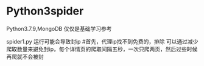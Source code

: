 # Python3spider
Python3.7.9,MongoDB
仅仅是基础学习参考

spider1.py 运行可能会导致封ip
#首先，代理ip找不到免费的，排除
可以通过减少爬取数量来避免封ip，每个详情页的爬取间隔五秒，一次只爬两页，然后过些时候再爬就不会被封
